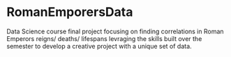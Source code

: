# RomanEmporersData
Data Science course final project focusing on finding correlations in Roman Emperors reigns/ deaths/ lifespans levraging the skills built over the semester to develop a creative project with a unique set of data. 
